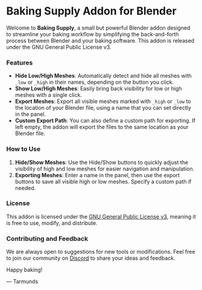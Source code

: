 # Baking Supply Addon for Blender

Welcome to **Baking Supply**, a small but powerful Blender addon designed to streamline your baking workflow by simplifying the back-and-forth process between Blender and your baking software. This addon is released under the GNU General Public License v3.

### Features

- **Hide Low/High Meshes**: Automatically detect and hide all meshes with `_low` or `_high` in their names, depending on the button you click.
- **Show Low/High Meshes**: Easily bring back visibility for low or high meshes with a single click.
- **Export Meshes**: Export all visible meshes marked with `_high` or `_low` to the location of your Blender file, using a name that you can set directly in the panel.
- **Custom Export Path**: You can also define a custom path for exporting. If left empty, the addon will export the files to the same location as your Blender file.

### How to Use
1. **Hide/Show Meshes**: Use the Hide/Show buttons to quickly adjust the visibility of high and low meshes for easier navigation and manipulation.
2. **Exporting Meshes**: Enter a name in the panel, then use the export buttons to save all visible high or low meshes. Specify a custom path if needed.

### License
This addon is licensed under the [GNU General Public License v3](https://www.gnu.org/licenses/gpl-3.0.html), meaning it is free to use, modify, and distribute.

### Contributing and Feedback
We are always open to suggestions for new tools or modifications. Feel free to join our community on [Discord](https://discord.gg/h39W5s5ZbQ) to share your ideas and feedback.

Happy baking!

— Tarmunds

